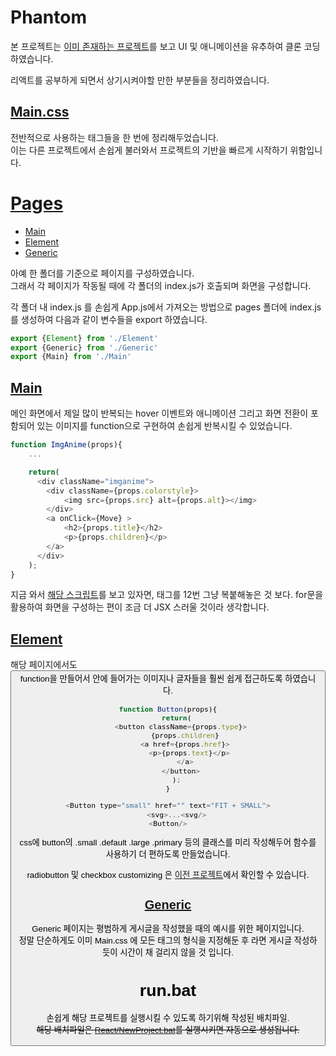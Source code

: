 # Phantom
본 프로젝트는 [이미 존재하는 프로젝트](https://html5up.net/phantom)를 보고 UI 및 애니메이션을 유추하여 클론 코딩하였습니다. 

리액트를 공부하게 되면서 상기시켜야할 만한 부분들을 정리하였습니다.

## [Main.css](https://github.com/HanGyeolee/Phantom/blob/main/src/Main.css)
전반적으로 사용하는 태그들을 한 번에 정리해두었습니다.    
이는 다른 프로젝트에서 손쉽게 불러와서 프로젝트의 기반을 빠르게 시작하기 위함입니다.    

# [Pages](https://github.com/HanGyeolee/Phantom/tree/main/src/pages)
* [Main](#main)
* [Element](#element)
* [Generic](#generic)

아예 한 폴더를 기준으로 페이지를 구성하였습니다.    
그래서 각 페이지가 작동될 때에 각 폴더의 index.js가 호출되며 화면을 구성합니다.

각 폴더 내 index.js 를 손쉽게 App.js에서 가져오는 방법으로 pages 폴더에 index.js를 생성하여 다음과 같이 변수들을 export 하였습니다.
``` javascript
export {Element} from './Element'
export {Generic} from './Generic'
export {Main} from './Main'
```
## [Main](https://github.com/HanGyeolee/Phantom/tree/main/src/pages/Main)
메인 화면에서 제일 많이 반복되는 hover 이벤트와 애니메이션 그리고 화면 전환이 포함되어 있는 이미지를 function으로 구현하여 손쉽게 반복시킬 수 있었습니다.    
``` javascript
function ImgAnime(props){
    ...

    return(
      <div className="imganime">
        <div className={props.colorstyle}>
            <img src={props.src} alt={props.alt}></img>
        </div>
        <a onClick={Move} >
            <h2>{props.title}</h2>
            <p>{props.children}</p>
        </a>
      </div>
    );
}
```
지금 와서 [해당 스크립트](https://github.com/HanGyeolee/Phantom/blob/main/src/pages/Main/index.js#L35)를 보고 있자면, 
<ImgAnime/> 태그를 12번 그냥 복붙해놓은 것 보다. for문을 활용하여 화면을 구성하는 편이 조금 더 JSX 스러울 것이라 생각합니다.
## [Element](https://github.com/HanGyeolee/Phantom/tree/main/src/pages/Element)
해당 페이지에서도 <Button/> function을 만들어서 안에 들어가는 이미지나 글자들을 훨씬 쉽게 접근하도록 하였습니다.
``` javascript
function Button(props){
    return(
      <button className={props.type}>
        {props.children}
        <a href={props.href}>
          <p>{props.text}</p>
        </a>
      </button>
    );
}
``` 
``` javascript
<Button type="small" href="" text="FIT + SMALL">
    <svg>...<svg/>
<Button/>
```
css에 button의 .small .default .large .primary 등의 클래스를 미리 작성해두어 함수를 사용하기 더 편하도록 만들었습니다.

radiobutton 및 checkbox customizing 은 [이전 프로젝트](https://github.com/HanGyeolee/Editorial)에서 확인할 수 있습니다.

## [Generic](https://github.com/HanGyeolee/Phantom/tree/main/src/pages/Generic)
Generic 페이지는 평범하게 게시글을 작성했을 때의 예시를 위한 페이지입니다.     
정말 단순하게도 이미 Main.css 에 모든 태그의 형식을 지정해둔 후 라면 게시글 작성하듯이 시간이 채 걸리지 않을 것 입니다.
# run.bat
손쉽게 해당 프로젝트를 실행시킬 수 있도록 하기위해 작성된 배치파일.    
~~해당 배치파일은 [React/NewProject.bat]()를 실행시키면 자동으로 생성됩니다.~~
